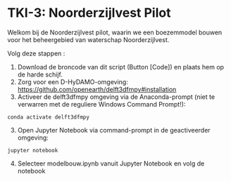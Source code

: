 # TKI-3: Noorderzijlvest Pilot

Welkom bij de Noorderzijlvest pilot, waarin we een boezemmodel bouwen voor het beheergebied van waterschap Noorderzijlvest.

Volg deze stappen	:
1. Download de broncode van dit script (Button [Code]) en plaats hem op de harde schijf.
1. Zorg voor een D-HyDAMO-omgeving: https://github.com/openearth/delft3dfmpy#installation
1. Activeer de delft3dfmpy omgeving via de Anaconda-prompt (niet te verwarren met de reguliere Windows Command Prompt!):
```
conda activate delft3dfmpy
```
3. Open Jupyter Notebook via command-prompt in de geactiveerder omgeving:
```
jupyter notebook
```
4. Selecteer modelbouw.ipynb vanuit Jupyter Notebook en volg de notebook
